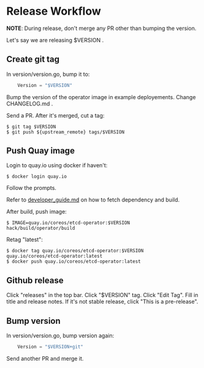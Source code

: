 # Release Workflow

**NOTE**: During release, don't merge any PR other than bumping the version.

Let's say we are releasing $VERSION .

## Create git tag

In version/version.go, bump it to:
```go
	Version = "$VERSION"
```

Bump the version of the operator image in example deployements.
Change CHANGELOG.md .

Send a PR. After it's merged, cut a tag:
```
$ git tag $VERSION
$ git push ${upstream_remote} tags/$VERSION
```


## Push Quay image

Login to quay.io using docker if haven't:

```
$ docker login quay.io
```
Follow the prompts.

Refer to [developer_guide.md](./developer_guide.md) on how to fetch dependency and build.

After build, push image:
```
$ IMAGE=quay.io/coreos/etcd-operator:$VERSION hack/build/operator/build
```

Retag "latest":
```
$ docker tag quay.io/coreos/etcd-operator:$VERSION quay.io/coreos/etcd-operator:latest
$ docker push quay.io/coreos/etcd-operator:latest
```

## Github release

Click "releases" in the top bar.
Click "$VERSION" tag.
Click "Edit Tag".
Fill in title and release notes.
If it's not stable release, click "This is a pre-release".

## Bump version

In version/version.go, bump version again:
```go
	Version = "$VERSION+git"
```
Send another PR and merge it.